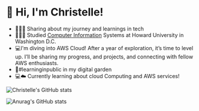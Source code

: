 # 👋 Hi, I'm Christelle!

- 👩🏽‍💻 Sharing about my journey and learnings in tech <br/>
- 👩🏽‍🎓 Studied [Computer Information](https://business.howard.edu/programs/undergraduate/computer-information-systems) Systems at Howard University in Washington D.C. <br/>
- 💻I'm diving into AWS Cloud! After a year of exploration, it’s time to level up. I’ll be sharing my progress, and projects, and connecting with fellow AWS enthusiasts. <br/>
- 🌷#learninginpublic in my digital garden <br/>
- 💻☁️ Currently learning about cloud Computing and AWS services! <br/>


<!-- GitHub stats-->
![Christelle's GitHub stats](https://github-readme-stats.vercel.app/api?username=Christelle&theme=tokyonight_icons=true) 

![Anurag's GitHub stats](https://github-readme-stats.vercel.app/api?username=anuraghazra&hide=contribs,prs)
